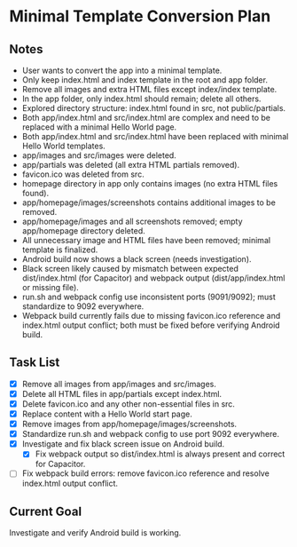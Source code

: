 # Minimal Template Conversion Plan

## Notes
- User wants to convert the app into a minimal template.
- Only keep index.html and index template in the root and app folder.
- Remove all images and extra HTML files except index/index template.
- In the app folder, only index.html should remain; delete all others.
- Explored directory structure: index.html found in src, not public/partials.
- Both app/index.html and src/index.html are complex and need to be replaced with a minimal Hello World page.
- Both app/index.html and src/index.html have been replaced with minimal Hello World templates.
- app/images and src/images were deleted.
- app/partials was deleted (all extra HTML partials removed).
- favicon.ico was deleted from src.
- homepage directory in app only contains images (no extra HTML files found).
- app/homepage/images/screenshots contains additional images to be removed.
- app/homepage/images and all screenshots removed; empty app/homepage directory deleted.
- All unnecessary image and HTML files have been removed; minimal template is finalized.
- Android build now shows a black screen (needs investigation).
- Black screen likely caused by mismatch between expected dist/index.html (for Capacitor) and webpack output (dist/app/index.html or missing file).
- run.sh and webpack config use inconsistent ports (9091/9092); must standardize to 9092 everywhere.
- Webpack build currently fails due to missing favicon.ico reference and index.html output conflict; both must be fixed before verifying Android build.

## Task List
- [x] Remove all images from app/images and src/images.
- [x] Delete all HTML files in app/partials except index.html.
- [x] Delete favicon.ico and any other non-essential files in src.
- [x] Replace content with a Hello World start page.
- [x] Remove images from app/homepage/images/screenshots.
- [x] Standardize run.sh and webpack config to use port 9092 everywhere.
- [x] Investigate and fix black screen issue on Android build.
  - [x] Fix webpack output so dist/index.html is always present and correct for Capacitor.
- [ ] Fix webpack build errors: remove favicon.ico reference and resolve index.html output conflict.

## Current Goal
Investigate and verify Android build is working.